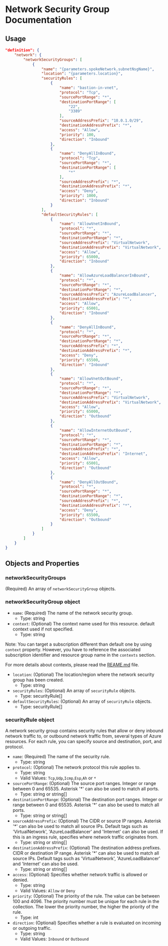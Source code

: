 # Network Security Group Documentation

## Usage

```json
"definition": {
    "network": {
        "networkSecurityGroups": [
            {
                "name": "{parameters.spokeNetwork.subnetNsgName}",
                "location": "{parameters.location}",
                "securityRules": [
                    {
                        "name": "bastion-in-vnet",
                        "protocol": "Tcp",
                        "sourcePortRange": "*",
                        "destinationPortRange": [
                            "22",
                            "3389"
                        ],
                        "sourceAddressPrefix": "10.0.1.0/29",
                        "destinationAddressPrefix": "*",
                        "access": "Allow",
                        "priority": 100,
                        "direction": "Inbound"
                    },
                    {
                        "name": "DenyAllInBound",
                        "protocol": "Tcp",
                        "sourcePortRange": "*",
                        "destinationPortRange": [
                            "*"
                        ],
                        "sourceAddressPrefix": "*",
                        "destinationAddressPrefix": "*",
                        "access": "Deny",
                        "priority": 1000,
                        "direction": "Inbound"
                    }
                ],
                "defaultSecurityRules": [
                    {
                        "name": "AllowVnetInBound",
                        "protocol": "*",
                        "sourcePortRange": "*",
                        "destinationPortRange": "*",
                        "sourceAddressPrefix": "VirtualNetwork",
                        "destinationAddressPrefix": "VirtualNetwork",
                        "access": "Allow",
                        "priority": 65000,
                        "direction": "Inbound"
                    },
                    {
                        "name": "AllowAzureLoadBalancerInBound",
                        "protocol": "*",
                        "sourcePortRange": "*",
                        "destinationPortRange": "*",
                        "sourceAddressPrefix": "AzureLoadBalancer",
                        "destinationAddressPrefix": "*",
                        "access": "Allow",
                        "priority": 65001,
                        "direction": "Inbound"
                    },
                    {
                        "name": "DenyAllInBound",
                        "protocol": "*",
                        "sourcePortRange": "*",
                        "destinationPortRange": "*",
                        "sourceAddressPrefix": "*",
                        "destinationAddressPrefix": "*",
                        "access": "Deny",
                        "priority": 65500,
                        "direction": "Inbound"
                    },
                    {
                        "name": "AllowVnetOutBound",
                        "protocol": "*",
                        "sourcePortRange": "*",
                        "destinationPortRange": "*",
                        "sourceAddressPrefix": "VirtualNetwork",
                        "destinationAddressPrefix": "VirtualNetwork",
                        "access": "Allow",
                        "priority": 65000,
                        "direction": "Outbound"
                    },
                    {
                        "name": "AllowInternetOutBound",
                        "protocol": "*",
                        "sourcePortRange": "*",
                        "destinationPortRange": "*",
                        "sourceAddressPrefix": "*",
                        "destinationAddressPrefix": "Internet",
                        "access": "Allow",
                        "priority": 65001,
                        "direction": "Outbound"
                    },
                    {
                        "name": "DenyAllOutBound",
                        "protocol": "*",
                        "sourcePortRange": "*",
                        "destinationPortRange": "*",
                        "sourceAddressPrefix": "*",
                        "destinationAddressPrefix": "*",
                        "access": "Deny",
                        "priority": 65500,
                        "direction": "Outbound"
                    }
                ]
            }
        ]
    }
}
```

## Objects and Properties

### networkSecurityGroups

(Required) An array of `networkSecurityGroup` objects.

### networkSecurityGroup object

- `name`: (Required) The name of the network security group.
  - Type: string
- `context`: (Optional) The context name used for this resource. default context used if not specified.
  - Type: string

Note: You can target a subscription different than default one by using `context` property. However, you have to reference the associated subscription identifier and resource group name in the `contexts` section.

For more details about contexts, please read the [REAME.md](../../../README.md) file.

- `location`: (Optional) The location/region where the network security group has been created.
  - Type: string
- `securityRules`: (Optional) An array of `securityRule` objects.
  - Type: securityRule[]
- `defaultSecurityRules`: (Optional) An array of `securityRule` objects.
  - Type: securityRule[]

### securityRule object

A network security group contains security rules that allow or deny inbound network traffic to, or outbound network traffic from, several types of Azure resources. For each rule, you can specify source and destination, port, and protocol.

- `name`: (Required) The name of the security rule.
  - Type: string
- `protocol`: (Optional) The network protocol this rule applies to.
  - Type: string
  - Valid Values: `Tcp`,`Udp`,`Icmp`,`Esp`,`Ah` or `*`
- `sourcePortRange`: (Optional) The source port ranges. Integer or range between 0 and 65535. Asterisk '*' can also be used to match all ports.
  - Type: string or string[]
- `destinationPortRange`: (Optional) The destination port ranges. Integer or range between 0 and 65535. Asterisk '*' can also be used to match all ports.
  - Type: string or string[]
- `sourceAddressPrefix`: (Optional) The CIDR or source IP ranges. Asterisk '*' can also be used to match all source IPs. Default tags such as 'VirtualNetwork', 'AzureLoadBalancer' and 'Internet' can also be used. If this is an ingress rule, specifies where network traffic originates from.
  - Type: string or string[]
- `destinationAddressPrefix`: (Optional) The destination address prefixes. CIDR or destination IP range. Asterisk '*' can also be used to match all source IPs. Default tags such as 'VirtualNetwork', 'AzureLoadBalancer' and 'Internet' can also be used.
  - Type: string or string[]
- `access`: (Optional) Specifies whether network traffic is allowed or denied.
  - Type: string
  - Valid Values: `Allow` or `Deny`
- `priority`: (Optional) The priority of the rule. The value can be between 100 and 4096. The priority number must be unique for each rule in the collection. The lower the priority number, the higher the priority of the rule.
  - Type: int
- `direction`: (Optional) Specifies whether a rule is evaluated on incoming or outgoing traffic.
  - Type: string
  - Valid Values: `Inbound` or `Outbound`
